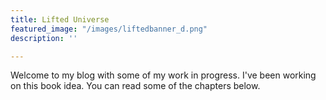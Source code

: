 ```yaml
---
title: Lifted Universe
featured_image: "/images/liftedbanner_d.png"
description: ''

---
```

Welcome to my blog with some of my work in progress. I've been working on this book idea. You can read some of the chapters below.